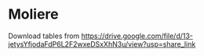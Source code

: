 # Moliere
Download tables from https://drive.google.com/file/d/13-jetysYfjodaFdP6L2F2wxeDSxXhN3u/view?usp=share_link

